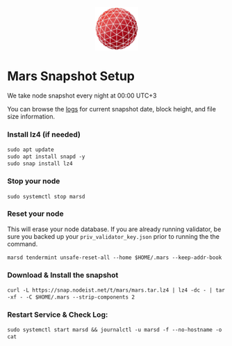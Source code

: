 <p align="center">
  <img height="100" height="auto" src="https://raw.githubusercontent.com/Nodeist/Kurulumlar/main/logos/mars.png">
</p>



# Mars Snapshot Setup
We take node snapshot every night at 00:00 UTC+3

You can browse the [logs](https://snap.nodeist.net/t/mars/log.txt) for current snapshot date, block height, and file size information.

### Install lz4 (if needed)
```
sudo apt update
sudo apt install snapd -y
sudo snap install lz4
```

### Stop your node
```
sudo systemctl stop marsd
```

### Reset your node
This will erase your node database. If you are already running validator, be sure you backed up your `priv_validator_key.json` prior to running the the command.

```
marsd tendermint unsafe-reset-all --home $HOME/.mars --keep-addr-book
```

### Download & Install the snapshot
```
curl -L https://snap.nodeist.net/t/mars/mars.tar.lz4 | lz4 -dc - | tar -xf - -C $HOME/.mars --strip-components 2
```

### Restart Service & Check Log:
```
sudo systemctl start marsd && journalctl -u marsd -f --no-hostname -o cat
```
